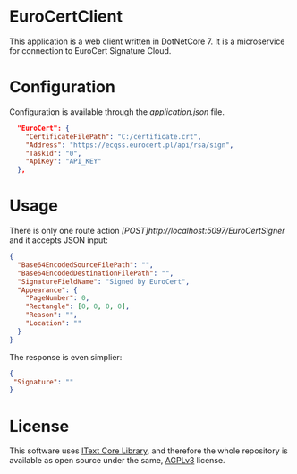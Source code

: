 # EuroCertClient
This application is a web client written in DotNetCore 7. It is a microservice for connection to EuroCert Signature Cloud.

# Configuration
Configuration is available through the *application.json* file.
```json
  "EuroCert": {
    "CertificateFilePath": "C:/certificate.crt",
    "Address": "https://ecqss.eurocert.pl/api/rsa/sign",
    "TaskId": "0",
    "ApiKey": "API_KEY"
  },
```

# Usage
There is only one route action *[POST]http://localhost:5097/EuroCertSigner* and it accepts JSON input:
```json
{
  "Base64EncodedSourceFilePath": "",
  "Base64EncodedDestinationFilePath": "",
  "SignatureFieldName": "Signed by EuroCert",
  "Appearance": {
    "PageNumber": 0,
    "Rectangle": [0, 0, 0, 0],
    "Reason": "",
    "Location": ""
  }
}
```
The response is even simplier:
```json
{
 "Signature": ""
}
```

# License
This software uses [IText Core Library](https://wiki.itextsupport.com/home/it7kb/releases/release-itext-core-8-0-0 "iText's Homepage"),
and therefore the whole repository is available as open source under the same, [AGPLv3](https://itextpdf.com/how-buy/legal/agpl-gnu-affero-general-public-license "iText's AGPLv3 License") license.
